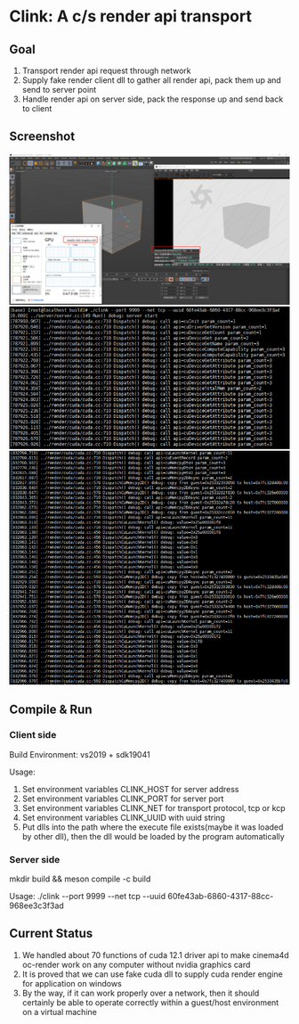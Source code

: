 # Clink: A c/s render api transport

## Goal
1. Transport render api request through network
2. Supply fake render client dll to gather all render api, pack them up and send to server point
3. Handle render api on server side, pack the response up and send back to client

## Screenshot
<img src="./docs/client.png" width="960">

<img src="./docs/server-2.png" width="960">
<img src="./docs/server-1.png" width="960">

## Compile & Run

### Client side
Build Environment: vs2019 + sdk19041

Usage:
1. Set environment variables CLINK_HOST for server address
2. Set environment variables CLINK_PORT for server port
3. Set environment variables CLINK_NET for transport protocol, tcp or kcp
4. Set environment variables CLINK_UUID with uuid string
5. Put dlls into the path where the execute file exists(maybe it was loaded by other dll), then the dll would be loaded by the program automatically

### Server side
mkdir build && meson compile -c build

Usage:
./clink --port 9999 --net tcp --uuid 60fe43ab-6860-4317-88cc-968ee3c3f3ad

## Current Status
1. We handled about 70 functions of cuda 12.1 driver api to make cinema4d oc-render work on any computer without nvidia graphics card
2. It is proved that we can use fake cuda dll to supply cuda render engine for application on windows
3. By the way, if it can work properly over a network, then it should certainly be able to operate correctly within a guest/host environment on a virtual machine
